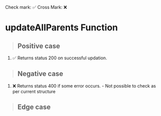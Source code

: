 Check mark: ✅
Cross Mark: ❌

# updateAllParents Function

> ## Positive case
1. ✅ Returns status 200 on successful updation.

> ## Negative case
1. ❌ Returns status 400 if some error occurs. - Not possible to check as per current structure

> ## Edge case

